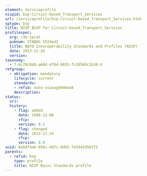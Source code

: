 ```yaml
---
element: Serviceprofile
nispid: bsp-Circuit-based_Transport_Services
url: /serviceprofile/bsp-Circuit-based_Transport_Services.html
sptype: bsp
title: NISP BSSP for Circuit-based_Transport_Services
profilespec:
  org: c3b-ipcat
  pubnum: STANAG 5524ed2
  title: NATO Interoperability Standards and Profiles (NISP)
  date: 2013-11-24
  version: 
taxonomy:
  - T-6c78c8dd-a68d-478d-8655-fc38569c1b30-X
refgroup:
  - obligation: mandatory
    lifecycle: current
    standards: 
    - refid: nato-stanag5046ed4
    description: 
status:
  uri: 
  history: 
    - flag: added
      date: 1998-12-08
      rfcp: 
      version: 0.1
    - flag: changed
      date: 2013-11-24
      rfcp: 
      version: 8.0
uuid: 6e68f4a6-856c-4d7c-8db5-7e5442d5b372
parents:
  - refid: bsp
    type: profile
    title: NISP Basic Standards profile
---
```

